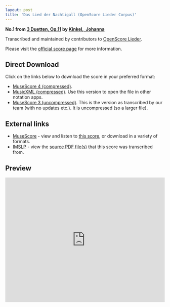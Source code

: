 ```yaml
---
layout: post
title: 'Das Lied der Nachtigall (OpenScore Lieder Corpus)'
---
```


__No.1 from [3 Duetten, Op.11](https://fourscoreandmore.org/openscore/lieder/Kinkel,_Johanna/3_Duetten,_Op.11/) by [Kinkel,_Johanna](https://fourscoreandmore.org/openscore/lieder/Kinkel,_Johanna)__

Transcribed and maintained by contributors to [OpenScore Lieder].

Please visit the [official score page] for more information.

[official score page]: https://musescore.com/openscore-lieder-corpus/scores/6128281
[OpenScore Lieder]: https://musescore.com/openscore-lieder-corpus

## Direct Download

Click on the links below to download the score in your preferred format:
- [MuseScore 4 (compressed)](https://github.com/openscore/lieder/blob/main/scores/Kinkel,_Johanna/3_Duetten,_Op.11/1_Das_Lied_der_Nachtigall/lc6128281.mscz?raw=true).
- [MusicXML (compressed)](https://github.com/openscore/lieder/blob/main/scores/Kinkel,_Johanna/3_Duetten,_Op.11/1_Das_Lied_der_Nachtigall/lc6128281.mxl?raw=true). Use this version to open the file in other notation apps.
- [MuseScore 3 (uncompressed)](https://github.com/openscore/lieder/blob/main/scores/Kinkel,_Johanna/3_Duetten,_Op.11/1_Das_Lied_der_Nachtigall/lc6128281.mscx?raw=true). This is the version as transcribed by our team (with no updates etc.). It is uncompressed (so a larger file).

## External links

- [MuseScore] - view and listen to [this score][MuseScore], or download in a variety of formats.
- [IMSLP] - view the [source PDF file(s)][IMSLP] that this score was transcribed from.

[MuseScore]: https://musescore.com/score/6128281
[IMSLP]: https://imslp.org/wiki/Special:ReverseLookup/618115

## Preview

<iframe width="100%" height="394" src="https://musescore.com/openscore-lieder-corpus/scores/6128281/embed" frameborder="0" allowfullscreen allow="autoplay; fullscreen"></iframe>

